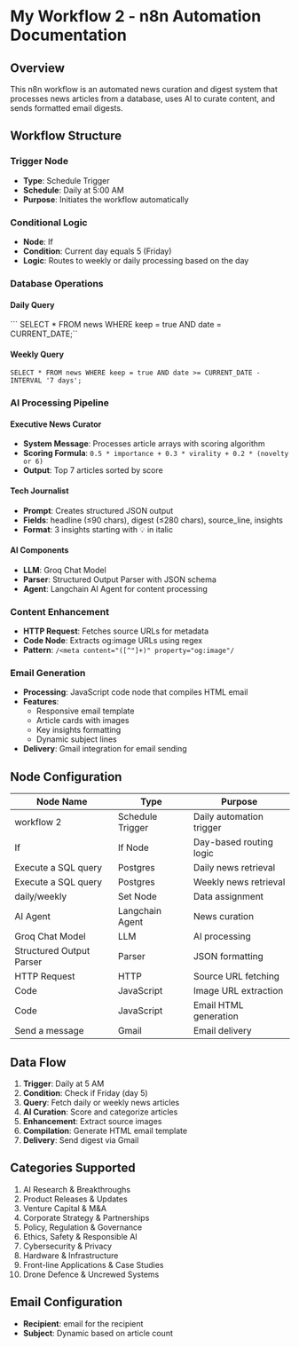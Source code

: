 # My Workflow 2 - n8n Automation Documentation

## Overview
This n8n workflow is an automated news curation and digest system that processes news articles from a database, uses AI to curate content, and sends formatted email digests.

## Workflow Structure

### Trigger Node
- **Type**: Schedule Trigger
- **Schedule**: Daily at 5:00 AM
- **Purpose**: Initiates the workflow automatically

### Conditional Logic
- **Node**: If
- **Condition**: Current day equals 5 (Friday)
- **Logic**: Routes to weekly or daily processing based on the day

### Database Operations

#### Daily Query
``` SELECT * FROM news WHERE keep = true AND date = CURRENT_DATE;``


#### Weekly Query  
```SELECT * FROM news WHERE keep = true AND date >= CURRENT_DATE - INTERVAL '7 days';```


### AI Processing Pipeline

#### Executive News Curator
- **System Message**: Processes article arrays with scoring algorithm
- **Scoring Formula**: `0.5 * importance + 0.3 * virality + 0.2 * (novelty or 6)`
- **Output**: Top 7 articles sorted by score

#### Tech Journalist
- **Prompt**: Creates structured JSON output
- **Fields**: headline (≤90 chars), digest (≤280 chars), source_line, insights
- **Format**: 3 insights starting with 💡 in italic

#### AI Components
- **LLM**: Groq Chat Model
- **Parser**: Structured Output Parser with JSON schema
- **Agent**: Langchain AI Agent for content processing

### Content Enhancement
- **HTTP Request**: Fetches source URLs for metadata
- **Code Node**: Extracts og:image URLs using regex
- **Pattern**: `/<meta content="([^"]+)" property="og:image"/`

### Email Generation
- **Processing**: JavaScript code node that compiles HTML email
- **Features**: 
  - Responsive email template
  - Article cards with images
  - Key insights formatting
  - Dynamic subject lines
- **Delivery**: Gmail integration for email sending

## Node Configuration

| Node Name | Type | Purpose |
|-----------|------|---------|
| workflow 2 | Schedule Trigger | Daily automation trigger |
| If | If Node | Day-based routing logic |
| Execute a SQL query | Postgres | Daily news retrieval |
| Execute a SQL query | Postgres | Weekly news retrieval |
| daily/weekly | Set Node | Data assignment |
| AI Agent | Langchain Agent | News curation |
| Groq Chat Model | LLM | AI processing |
| Structured Output Parser | Parser | JSON formatting |
| HTTP Request | HTTP | Source URL fetching |
| Code | JavaScript | Image URL extraction |
| Code | JavaScript | Email HTML generation |
| Send a message | Gmail | Email delivery |

## Data Flow
1. **Trigger**: Daily at 5 AM
2. **Condition**: Check if Friday (day 5)
3. **Query**: Fetch daily or weekly news articles
4. **AI Curation**: Score and categorize articles
5. **Enhancement**: Extract source images
6. **Compilation**: Generate HTML email template
7. **Delivery**: Send digest via Gmail

## Categories Supported
1. AI Research & Breakthroughs
2. Product Releases & Updates
3. Venture Capital & M&A
4. Corporate Strategy & Partnerships
5. Policy, Regulation & Governance
6. Ethics, Safety & Responsible AI
7. Cybersecurity & Privacy
8. Hardware & Infrastructure
9. Front-line Applications & Case Studies
10. Drone Defence & Uncrewed Systems

## Email Configuration
- **Recipient**: email for the recipient
- **Subject**: Dynamic based on article count

